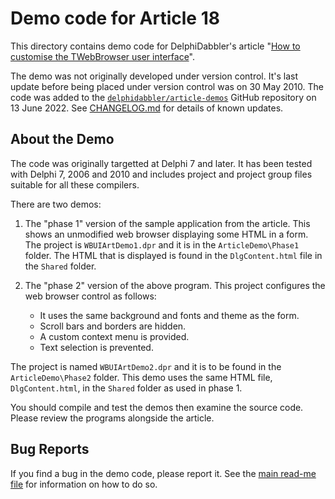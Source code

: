 # Demo code for Article 18

This directory contains demo code for DelphiDabbler's article "[How to customise the TWebBrowser user interface](https://delphidabbler.com/articles/article-18)".

The demo was not originally developed under version control. It's last update before being placed under version control was on 30 May 2010. The code was added to the [`delphidabbler/article-demos`](https://github.com/delphidabbler/article-demos) GitHub repository on 13 June 2022. See [CHANGELOG.md](./CHANGELOG.md) for details of known updates.

## About the Demo

The code was originally targetted at Delphi 7 and later. It has been tested with Delphi 7, 2006 and 2010 and includes project and project group files suitable for all these compilers.

There are two demos:

1. The "phase 1" version of the sample application from the article. This shows an unmodified web browser displaying some HTML in a form. The project is `WBUIArtDemo1.dpr` and it is in the `ArticleDemo\Phase1` folder. The HTML that is displayed is found in the `DlgContent.html` file in the `Shared` folder.

2. The "phase 2" version of the above program. This project configures the web browser control as follows:

    * It uses the same background and fonts and theme as the form.
    * Scroll bars and borders are hidden.
    * A custom context menu is provided.
    * Text selection is prevented.

  The project is named `WBUIArtDemo2.dpr` and it is to be found in the `ArticleDemo\Phase2` folder. This demo uses the same HTML file, `DlgContent.html`, in the `Shared` folder as used in phase 1.
  
You should compile and test the demos then examine the source code. Please review the programs alongside the article.

## Bug Reports

If you find a bug in the demo code, please report it. See the [main read-me file](https://github.com/delphidabbler/article-demos/blob/master/README.md#bug-reports) for information on how to do so.
